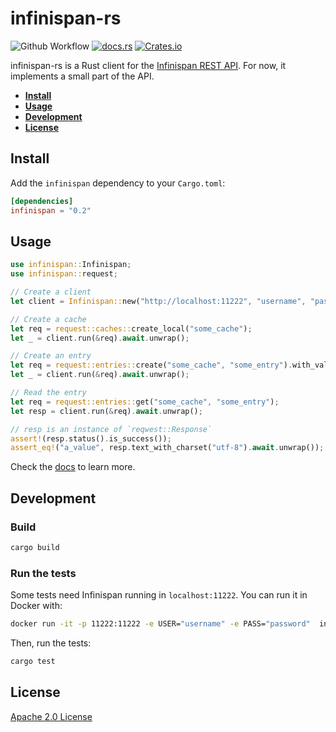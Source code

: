 # infinispan-rs

![Github
Workflow](https://github.com/3scale-labs/infinispan-rs/workflows/Infinispan-rs/badge.svg)
[![docs.rs](https://docs.rs/infinispan/badge.svg)](https://docs.rs/infinispan)
[![Crates.io](https://img.shields.io/crates/v/infinispan)](https://crates.io/crates/infinispan)

infinispan-rs is a Rust client for the [Infinispan REST
API](https://infinispan.org/docs/stable/titles/rest/rest.html). For now, it
implements a small part of the API.

- [**Install**](#install)
- [**Usage**](#usage)
- [**Development**](#development)
- [**License**](#license)

## Install

Add the `infinispan` dependency to your `Cargo.toml`:
```toml
[dependencies]
infinispan = "0.2"
```

## Usage

```rust
use infinispan::Infinispan;
use infinispan::request;

// Create a client
let client = Infinispan::new("http://localhost:11222", "username", "password");

// Create a cache
let req = request::caches::create_local("some_cache");
let _ = client.run(&req).await.unwrap();

// Create an entry
let req = request::entries::create("some_cache", "some_entry").with_value("a_value".into());
let _ = client.run(&req).await.unwrap();

// Read the entry
let req = request::entries::get("some_cache", "some_entry");
let resp = client.run(&req).await.unwrap();

// resp is an instance of `reqwest::Response`
assert!(resp.status().is_success());
assert_eq!("a_value", resp.text_with_charset("utf-8").await.unwrap());
```

Check the [docs](https://docs.rs/infinispan) to learn more.

## Development

### Build

```bash
cargo build
```

### Run the tests

Some tests need Infinispan running in `localhost:11222`. You can run it in
Docker with:
```bash
docker run -it -p 11222:11222 -e USER="username" -e PASS="password"  infinispan/server:11.0.9.Final
```

Then, run the tests:

```bash
cargo test
```

## License

[Apache 2.0 License](LICENSE)

